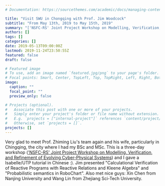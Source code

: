 ```yaml
---
# Documentation: https://sourcethemes.com/academic/docs/managing-content/

title: "Visit SWU in Chongqing with Prof. Jim Woodcock"
subtitle: "From May 13th, 2019 to May 15th, 2019"
summary: "['NSFC-RS' Joint Project Workshop on Modelling, Verification, and Refinement of Evolving Cyber-Physical Systems](http://computer.swu.edu.cn/s/computer/kxyj2xsky/20190509/3706486.html)"
authors: []
tags: []
categories: []
date: 2019-05-13T09:00:00Z
lastmod: 2019-11-24T23:50:55Z
featured: false
draft: false

# Featured image
# To use, add an image named `featured.jpg/png` to your page's folder.
# Focal points: Smart, Center, TopLeft, Top, TopRight, Left, Right, BottomLeft, Bottom, BottomRight.
image:
  caption: ""
  focal_point: ""
  preview_only: false

# Projects (optional).
#   Associate this post with one or more of your projects.
#   Simply enter your project's folder or file name without extension.
#   E.g. `projects = ["internal-project"]` references `content/project/deep-learning/index.md`.
#   Otherwise, set `projects = []`.
projects: []
---
```


Very glad to meet Prof. Zhiming Liu's team again and his wife, particularly in Chingqing, the city where I had my BSc and MSc. This is a three-day workshop (['NSFC-RS' Joint Project Workshop on Modelling, Verification, and Refinement of Evolving Cyber-Physical Systems](http://computer.swu.edu.cn/s/computer/kxyj2xsky/20190509/3706486.html)) and I gave a Isabelle/UTP tutorial in Chinese :). Jim presented "Calculational Verification of Reactive Programs with Reactive Relations and Kleene Algebra" and "Probabilistic semantics in RoboChart". Also met nice guys: Xin Chen from Nanjing University and Wang Lin from Zhejiang Sci-Tech University.
